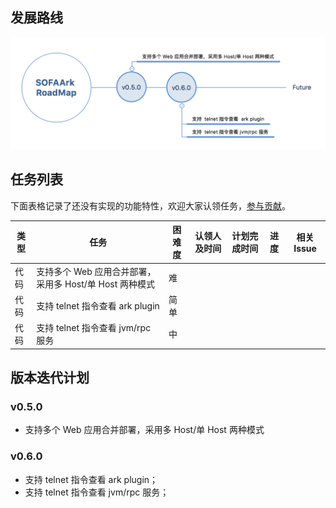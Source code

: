 ## 发展路线
![RoadMap](../resources/ark-roadmap.png)

## 任务列表

下面表格记录了还没有实现的功能特性，欢迎大家认领任务，[参与贡献](./contribution)。

| 类型 | 任务 | 困难度 | 认领人及时间 | 计划完成时间 | 进度 | 相关 Issue |
|---|---|---|---|---|---|---|
|代码|支持多个 Web 应用合并部署，采用多 Host/单 Host 两种模式|难| | | |
|代码|支持 telnet 指令查看 ark plugin|简单| | | |
|代码|支持 telnet 指令查看 jvm/rpc 服务|中| | | |

## 版本迭代计划

### v0.5.0 
+ 支持多个 Web 应用合并部署，采用多 Host/单 Host 两种模式

### v0.6.0
+ 支持 telnet 指令查看 ark plugin；
+ 支持 telnet 指令查看 jvm/rpc 服务；


